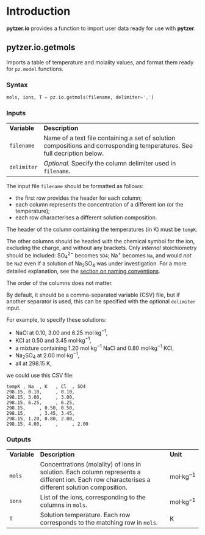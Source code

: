 # Introduction

**pytzer.io** provides a function to import user data ready for use with **pytzer**.


## pytzer.io.getmols

Imports a table of temperature and molality values, and format them ready for `pz.model` functions.

### Syntax

```python
mols, ions, T = pz.io.getmols(filename, delimiter=',')
```

### Inputs

<table><tr>

<td><strong>Variable</strong></td>
<td><strong>Description</strong></td>

</tr><tr>

<td><code>filename</code></td>
<td>Name of a text file containing a set of solution compositions and corresponding temperatures. See full decription below.</td>

</tr><tr>

<td><code>delimiter</code></td>
<td><em>Optional.</em> Specify the column delimiter used in <code>filename</code>.</td>

</tr></table>

The input file `filename` should be formatted as follows:

  * the first row provides the header for each column;
  * each column represents the concentration of a different ion (or the temperature);
  * each row characterises a different solution composition.

The header of the column containing the temperatures (in K) must be `tempK`.

The other columns should be headed with the chemical symbol for the ion, excluding the charge, and without any brackets. Only *internal* stoichiometry should be included: SO<sub>4</sub><sup>2−</sup> becomes `SO4`; Na<sup>+</sup> becomes `Na`, and would *not* be `Na2` even if a solution of Na<sub>2</sub>SO<sub>4</sub> was under investigation. For a more detailed explanation, see the [section on naming conventions](../../name-conventions).

The order of the columns does not matter.

By default, it should be a comma-separated variable (CSV) file, but if another separator is used, this can be specified with the optional `delimiter` input.

For example, to specify these solutions:

  * NaCl at 0.10, 3.00 and 6.25 mol·kg<sup>−1</sup>,
  * KCl at 0.50 and 3.45 mol·kg<sup>−1</sup>,
  * a mixture containing 1.20 mol·kg<sup>−1</sup> NaCl and 0.80 mol·kg<sup>−1</sup> KCl,
  * Na<sub>2</sub>SO<sub>4</sub> at 2.00 mol·kg<sup>−1</sup>,
  * all at 298.15 K,

we could use this CSV file:

```text
tempK , Na  , K   , Cl  , SO4
298.15, 0.10,     , 0.10,
298.15, 3.00,     , 3.00,
298.15, 6.25,     , 6.25,
298.15,     , 0.50, 0.50,
298.15,     , 3.45, 3.45,
298.15, 1.20, 0.80, 2.00,
298.15, 4.00,     ,     , 2.00
```

### Outputs

<table><tr>

<td><strong>Variable</strong></td>
<td><strong>Description</strong></td>
<td><strong>Unit</strong></td>

</tr><tr>

<td><code>mols</code></td>
<td>Concentrations (molality) of ions in solution. Each column represents a different ion. Each row characterises a different solution composition.</td>
<td>mol·kg<sup>−1</sup></td>

</tr><tr>

<td><code>ions</code></td>
<td>List of the ions, corresponding to the columns in <code>mols</code>.</td>
<td>mol·kg<sup>−1</sup></td>

</tr><tr>

<td><code>T</code></td>
<td>Solution temperature. Each row corresponds to the matching row in <code>mols</code>.</td>
<td>K</td>

</tr></table>
